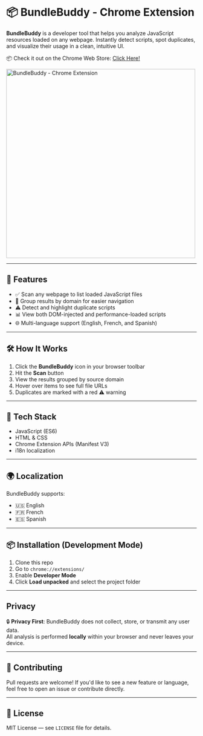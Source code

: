 # 📦 BundleBuddy - Chrome Extension

**BundleBuddy** is a developer tool that helps you analyze JavaScript resources loaded on any webpage. Instantly detect scripts, spot duplicates, and visualize their usage in a clean, intuitive UI.

📦 Check it out on the Chrome Web Store: [Click Here!](https://chromewebstore.google.com/detail/bundlebuddy/hbadokgcbepfmmenefpjjoofjdggmkin)
  
<img src="https://josemolinaresume.com/uploads/portfolio/BundleBuddy-Screen-04.jpg" alt="BundleBuddy - Chrome Extension" width="500"/>

---

## 🚀 Features

- ✅ Scan any webpage to list loaded JavaScript files  
- 📂 Group results by domain for easier navigation  
- ⚠️ Detect and highlight duplicate scripts  
- 📊 View both DOM-injected and performance-loaded scripts  
- 🌐 Multi-language support (English, French, and Spanish)

---

## 🛠 How It Works

1. Click the **BundleBuddy** icon in your browser toolbar
2. Hit the **Scan** button
3. View the results grouped by source domain
4. Hover over items to see full file URLs
5. Duplicates are marked with a red ⚠️ warning

---

## 🧪 Tech Stack

- JavaScript (ES6)
- HTML & CSS
- Chrome Extension APIs (Manifest V3)
- i18n localization

---

## 🌍 Localization

BundleBuddy supports:
- 🇺🇸 English
- 🇫🇷 French
- 🇪🇸 Spanish

---

## 📦 Installation (Development Mode)

1. Clone this repo
2. Go to `chrome://extensions/`
3. Enable **Developer Mode**
4. Click **Load unpacked** and select the project folder

---

## Privacy

🔒 **Privacy First**: BundleBuddy does not collect, store, or transmit any user data.  
All analysis is performed **locally** within your browser and never leaves your device.

---

## 🤝 Contributing

Pull requests are welcome! If you'd like to see a new feature or language, feel free to open an issue or contribute directly.

---

## 📝 License

MIT License — see `LICENSE` file for details.
